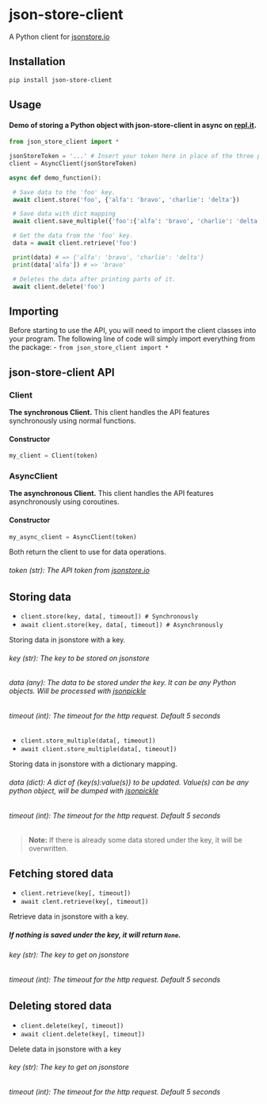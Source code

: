 # json-store-client
A Python client for [jsonstore.io](https://www.jsonstore.io/)

## Installation
```bash
pip install json-store-client
```

## Usage

#### Demo of storing a Python object with json-store-client in async on [repl.it](https://repl.it/@leon332157/json-store-client-demo).

```python
from json_store_client import *

jsonStoreToken = '...' # Insert your token here in place of the three periods(...).
client = AsyncClient(jsonStoreToken)

async def demo_function():

 # Save data to the 'foo' key.
 await client.store('foo', {'alfa': 'bravo', 'charlie': 'delta'})

 # Save data with dict mapping
 await client.save_multiple({'foo':{'alfa': 'bravo', 'charlie': 'delta'}})

 # Get the data from the 'foo' key.
 data = await client.retrieve('foo')

 print(data) # => {'alfa': 'bravo', 'charlie': 'delta'}
 print(data['alfa']) # => 'bravo'

 # Deletes the data after printing parts of it.
 await client.delete('foo')
```

## Importing

Before starting to use the API, you will need to import the client classes into your program. The following line of code will simply import everything from the package: -
`from json_store_client import *`


## json-store-client API

### Client
 **The synchronous Client.**
 This client handles the API features synchronously using normal functions.
 #### Constructor
  ```python
  my_client = Client(token)
  ```

### AsyncClient
 **The asynchronous Client.**
 This client handles the API features asynchronously using coroutines.
 #### Constructor
 ```python
 my_async_client = AsyncClient(token)
 ```

Both return the client to use for data operations.

###### token (str): The API token from [jsonstore.io](https://www.jsonstore.io)


## Storing data

- `client.store(key, data[, timeout]) # Synchronously`
- `await client.store(key, data[, timeout]) # Asynchronously`

Storing data in jsonstore with a key.

###### key (str): The key to be stored on jsonstore
###### data (any): The data to be stored under the key. It can be any Python objects. Will be processed with [jsonpickle](https://github.com/jsonpickle/jsonpickle)
###### timeout (int): The timeout for the http request. Default 5 seconds


- `client.store_multiple(data[, timeout])`
- `await client.store_multiple(data[, timeout])`

Storing data in jsonstore with a dictionary mapping.

###### data (dict):  A dict of {key(s):value(s)} to be updated. Value(s) can be any python object, will be dumped with [jsonpickle](https://github.com/jsonpickle/jsonpickle)
###### timeout (int): The timeout for the http request. Default 5 seconds

> **Note:** If there is already some data stored under the key, it will be overwritten.


## Fetching stored data

- `client.retrieve(key[, timeout])`
- `await clent.retrieve(key[, timeout])`

Retrieve data in jsonstore with a key.

##### If nothing is saved under the key, it will return `None`.

###### key (str): The key to get on jsonstore
###### timeout (int): The timeout for the http request. Default 5 seconds


## Deleting stored data

- `client.delete(key[, timeout])`
- `await client.delete(key[, timeout])`

Delete data in jsonstore with a key

###### key (str): The key to get on jsonstore
###### timeout (int): The timeout for the http request. Default 5 seconds
